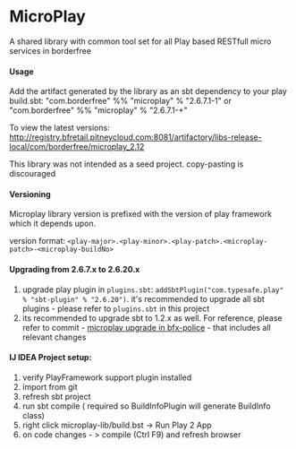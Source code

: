 # MicroPlay

A shared library with common tool set for all Play based RESTfull micro services in borderfree 

#### Usage

Add the artifact generated by the library as an sbt dependency to your play build.sbt:
"com.borderfree"  %% "microplay" % "2.6.7.1-1"
or
"com.borderfree"  %% "microplay" % "2.6.7.1-+"

To view the latest versions:
http://registry.bfretail.pitneycloud.com:8081/artifactory/libs-release-local/com/borderfree/microplay_2.12

This library was not intended as a seed project. copy-pasting is discouraged

#### Versioning
Microplay library version is prefixed with the version of play framework which it depends upon. 

version format:
`<play-major>.<play-minor>.<play-patch>.<microplay-patch>-<microplay-buildNo>`
 
#### Upgrading from 2.6.7.x to 2.6.20.x

1. upgrade play plugin in `plugins.sbt`: `addSbtPlugin("com.typesafe.play" % "sbt-plugin" % "2.6.20")`. it's recommended to upgrade all sbt plugins - please refer to `plugins.sbt` in this project
2. its recommended to upgrade sbt to 1.2.x as well. For reference, please refer to commit - [microplay upgrade in bfx-police](http://dbygitmsprod.pbi.global.pvt/borderfree/BFX2/bfx-police/commit/9f59685e0b9f0e72f3813a5cbabaed78261b81c3) - that includes all relevant changes

#### IJ IDEA Project setup:
1. verify PlayFramework support plugin installed
2. import from git
3. refresh sbt project
4. run sbt compile ( required so BuildInfoPlugin will generate BuildInfo class)
5. right click microplay-lib/build.bst -> Run Play 2 App
6. on code changes - > compile (Ctrl F9) and refresh browser
